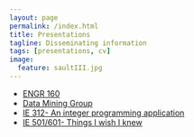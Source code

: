 ```yaml
---
layout: page
permalink: /index.html
title: Presentations
tagline: Disseminating information
tags: [presentations, cv]
image:
  feature: saultIII.jpg
---
```


* [ENGR 160](/somewhere)
* [Data Mining Group](/Data_Mining_Group/Data_Mining_Group.md)
* [IE 312- An integer programming application](/presentations/IE312)
* [IE 501/601- Things I wish I knew](/presentations/IE601)
